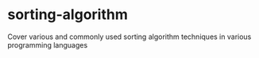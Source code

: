 # sorting-algorithm
Cover various and commonly used sorting algorithm techniques in various programming languages
